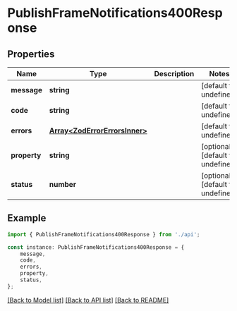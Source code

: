 # PublishFrameNotifications400Response


## Properties

Name | Type | Description | Notes
------------ | ------------- | ------------- | -------------
**message** | **string** |  | [default to undefined]
**code** | **string** |  | [default to undefined]
**errors** | [**Array&lt;ZodErrorErrorsInner&gt;**](ZodErrorErrorsInner.md) |  | [default to undefined]
**property** | **string** |  | [optional] [default to undefined]
**status** | **number** |  | [optional] [default to undefined]

## Example

```typescript
import { PublishFrameNotifications400Response } from './api';

const instance: PublishFrameNotifications400Response = {
    message,
    code,
    errors,
    property,
    status,
};
```

[[Back to Model list]](../README.md#documentation-for-models) [[Back to API list]](../README.md#documentation-for-api-endpoints) [[Back to README]](../README.md)
